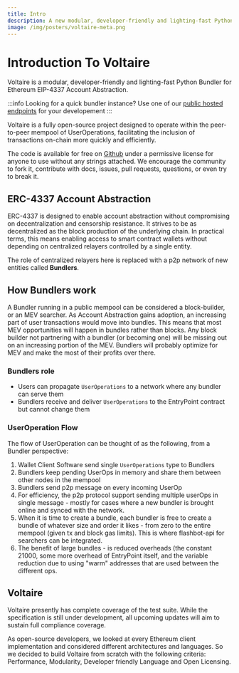 ```yaml
---
title: Intro
description: A new modular, developer-friendly and lighting-fast Python Bundler for Ethereum EIP-4337 Account Abstraction
image: /img/posters/voltaire-meta.png
---
```


# Introduction To Voltaire

Voltaire is a modular, developer-friendly and lighting-fast Python Bundler for Ethereum EIP-4337 Account Abstraction. 

:::info
Looking for a quick bundler instance? Use one of our [public hosted endpoints](./3-rpc-endpoints.mdx) for your developement
:::

Voltaire is a fully open-source project designed to operate within the peer-to-peer mempool of UserOperations, facilitating the inclusion of transactions on-chain more quickly and efficiently.

The code is available for free on [Github](https://github.com/candidelabs/voltaire) under a permissive license for anyone to use without any strings attached. We encourage the community to fork it, contribute with docs, issues, pull requests, questions, or even try to break it.

## ERC-4337 Account Abstraction

ERC-4337 is designed to enable account abstraction without compromising on decentralization and censorship resistance. It strives to be as decentralized as the block production of the underlying chain. In practical terms, this means enabling access to smart contract wallets without depending on centralized relayers controlled by a single entity. 

The role of centralized relayers here is replaced with a p2p network of new entities called **Bundlers**.

## How Bundlers work

A Bundler running in a public mempool can be considered a block-builder, or an MEV searcher. As Account Abstraction gains adoption, an increasing part of user transactions would move into bundles. This means that most MEV opportunities will happen in bundles rather than blocks. Any block builder not partnering with a bundler (or becoming one) will be missing out on an increasing portion of the MEV. Bundlers will probably optimize for MEV and make the most of their profits over there.

### Bundlers role

- Users can propagate `UserOperations` to a network where any bundler can serve them
- Bundlers receive and deliver `UserOperations` to the EntryPoint contract but cannot change them

### UserOperation Flow

The flow of UserOperation can be thought of as the following, from a Bundler perspective:

1. Wallet Client Software send single `UserOperations` type to Bundlers
2. Bundlers keep pending UserOps in memory and share them between other nodes in the mempool
3. Bundlers send p2p message on every incoming UserOp
4. For efficiency, the p2p protocol support sending multiple userOps in single message - mostly for cases where a new bundler is brought online and synced with the network.
5. When it is time to create a bundle, each bundler is free to create a bundle of whatever size and order it likes - from zero to the entire mempool (given tx and block gas limits). This is where flashbot-api for searchers can be integrated.
6. The benefit of large bundles - is reduced overheads (the constant 21000, some more overhead of EntryPoint itself, and the variable reduction due to using "warm" addresses that are used between the different ops.

## Voltaire 

Voltaire presently has complete coverage of the test suite. While the specification is still under development, all upcoming updates will aim to sustain full compliance coverage.

As open-source developers, we looked at every Ethereum client implementation and considered different architectures and languages. So we decided to build Voltaire from scratch with the following criteria: Performance, Modularity, Developer friendly Language and Open Licensing.
